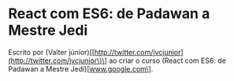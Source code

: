 # React com ES6: de Padawan a Mestre Jedi

Escrito por \(Valter júnior\)\[[http://twitter.com/jvcjunior](http://twitter.com/jvcjunior\)\] ao criar o curso \(React com ES6: de Padawan a Mestre Jedi\)\[www.google.com\].

